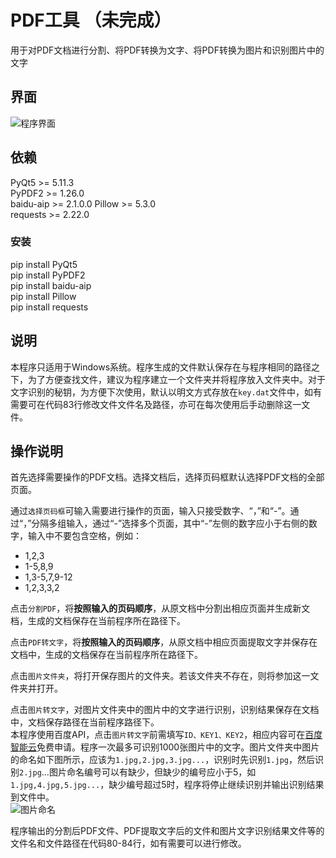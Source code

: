 # PDF工具 （未完成）  
用于对PDF文档进行分割、将PDF转换为文字、将PDF转换为图片和识别图片中的文字  

## 界面
![程序界面](/示例图片/程序界面.jpg)
  
## 依赖  
PyQt5 >= 5.11.3  
PyPDF2 >= 1.26.0  
baidu-aip >= 2.1.0.0 
Pillow >= 5.3.0  
requests >= 2.22.0  
  
### 安装
pip install PyQt5  
pip install PyPDF2   
pip install baidu-aip  
pip install Pillow  
pip install requests  

## 说明
本程序只适用于Windows系统。程序生成的文件默认保存在与程序相同的路径之下，为了方便查找文件，建议为程序建立一个文件夹并将程序放入文件夹中。对于文字识别的秘钥，为方便下次使用，默认以明文方式存放在`key.dat`文件中，如有需要可在代码83行修改文件文件名及路径，亦可在每次使用后手动删除这一文件。  
  
## 操作说明
首先选择需要操作的PDF文档。选择文档后，选择页码框默认选择PDF文档的全部页面。  
  
通过`选择页码框`可输入需要进行操作的页面，输入只接受数字、“，”和“-”。通过“，”分隔多组输入，通过“-”选择多个页面，其中“-”左侧的数字应小于右侧的数字，输入中不要包含空格，例如：  
+ 1,2,3  
+ 1-5,8,9  
+ 1,3-5,7,9-12  
+ 1,2,3,3,2  
  
  
点击`分割PDF`，将**按照输入的页码顺序**，从原文档中分割出相应页面并生成新文档，生成的文档保存在当前程序所在路径下。 
  
  
点击`PDF转文字`，将**按照输入的页码顺序**，从原文档中相应页面提取文字并保存在文档中，生成的文档保存在当前程序所在路径下。  
  
  
点击`图片文件夹`，将打开保存图片的文件夹。若该文件夹不存在，则将参加这一文件夹并打开。  
  
  
点击`图片转文字`，对图片文件夹中的图片中的文字进行识别，识别结果保存在文档中，文档保存路径在当前程序路径下。  
本程序使用百度API，点击`图片转文字`前需填写`ID、KEY1、KEY2`，相应内容可在[百度智能云](https://cloud.baidu.com/product/ocr)免费申请。程序一次最多可识别1000张图片中的文字。图片文件夹中图片的命名如下图所示，应该为`1.jpg,2.jpg,3.jpg...`，识别时先识别`1.jpg`，然后识别`2.jpg`...图片命名编号可以有缺少，但缺少的编号应小于5，如`1.jpg,4.jpg,5.jpg...`，缺少编号超过5时，程序将停止继续识别并输出识别结果到文件中。  
![图片命名](/示例图片/图片命名.jpg)  
  
  
程序输出的分割后PDF文件、PDF提取文字后的文件和图片文字识别结果文件等的文件名和文件路径在代码80-84行，如有需要可以进行修改。  
  

 